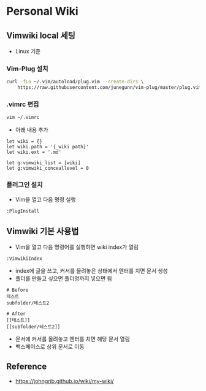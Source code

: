 # Personal Wiki

## Vimwiki local 세팅
* Linux 기준

### Vim-Plug 설치
```sh
curl -fLo ~/.vim/autoload/plug.vim --create-dirs \
    https://raw.githubusercontent.com/junegunn/vim-plug/master/plug.vim
``` 

### .vimrc 편집
```sh
vim ~/.vimrc
```

* 아래 내용 추가
```vim
let wiki = {}
let wiki.path = '{_wiki path}'
let wiki.ext = '.md'

let g:vimwiki_list = [wiki]
let g:vimwiki_conceallevel = 0
```

### 플러그인 설치
* Vim을 열고 다음 명령 실행
```vim
:PlugInstall
```

## Vimwiki 기본 사용법
* Vim을 열고 다음 명령어를 실행하면 wiki index가 열림
```vim
:VimwikiIndex
```

* index에 글을 쓰고, 커서를 올려놓은 상태에서 엔터를 치면 문서 생성
* 폴더를 만들고 싶으면 폴더명까지 넣으면 됨
```vim
# Before
테스트
subfolder/테스트2

# After
[[테스트]]
[[subfolder/테스트2]]
```

* 문서에 커서를 올려놓고 엔터를 치면 해당 문서 열림
* 백스페이스로 상위 문서로 이동



## Reference
* https://johngrib.github.io/wiki/my-wiki/
